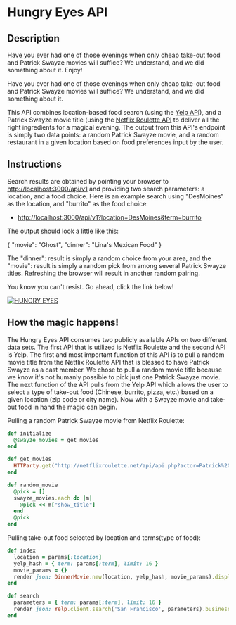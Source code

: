 # Hungry Eyes API

## Description

Have you ever had one of those evenings when only cheap take-out food and
Patrick Swayze movies will suffice? We understand, and we did something about it. Enjoy!

Have you ever had one of those evenings when only cheap take-out food and Patrick Swayze movies will suffice? We understand, and we did something
about it.

This API combines location-based food search (using the [Yelp API](https://www.yelp.com/developers/documentation/v2/overview)), and a
Patrick Swayze movie title (using the [Netflix Roulette API](https://netflixroulette.net/api/) to deliver all the right ingredients for
a magical evening. The output from this API's endpoint is simply two data points: a random Patrick Swayze movie, and a random restaurant in a given location based
on food preferences input by the user.

## Instructions

Search results are obtained by pointing your browser to [http://localhost:3000/api/v1](http://localhost:3000/api/v1) and providing two search parameters: a location, and a food choice. Here is an example search using "DesMoines" as the location, and "burrito" as the food choice:

* [http://localhost:3000/api/v1?location=DesMoines&term=burrito](http://localhost:3000/api/v1?location=DesMoines&term=burrito)

The output should look a little like this:

{
"movie": "Ghost",
"dinner": "Lina's Mexican Food"
}

The "dinner": result is simply a random choice from your area, and the "movie": result is simply a random pick from among several Patrick Swayze titles. Refreshing the browser
will result in another random pairing.


You know you can't resist. Go ahead, click the link below!

[![HUNGRY EYES](http://img.youtube.com/vi/WUxxTYFf-6E/0.jpg)](http://www.youtube.com/watch?v=WUxxTYFf-6E)

## How the magic happens!

The Hungry Eyes API consumes two publicly available APIs on two different data sets. The first API that is utilized is Netflix Roulette and the second API is Yelp. The first and most important function of this API is to pull a random movie title from the Netflix Roulette API that is blessed to have Patrick Swayze as a cast member. We chose to pull a random movie title because we know it's not humanly possible to pick just one Patrick Swayze movie. The next function of the API pulls from the Yelp API which allows the user to select a type of take-out food (Chinese, burrito, pizza, etc.) based on a given location (zip code or city name). Now with a Swayze movie and take-out food in hand the magic can begin.


Pulling a random Patrick Swayze movie from Netflix Roulette:
```ruby
def initialize
  @swayze_movies = get_movies
end

def get_movies
  HTTParty.get("http://netflixroulette.net/api/api.php?actor=Patrick%20Swayze")
end

def random_movie
  @pick = []
  swayze_movies.each do |m|
    @pick << m["show_title"]
  end
  @pick
end
```

Pulling take-out food selected by location and terms(type of food):
```ruby
def index
  location = params[:location]
  yelp_hash = { term: params[:term], limit: 16 }
  movie_params = {}
  render json: DinnerMovie.new(location, yelp_hash, movie_params).display.to_json
end

def search
  parameters = { term: params[:term], limit: 16 }
  render json: Yelp.client.search('San Francisco', parameters).businesses
end

```
